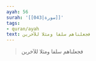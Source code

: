 ```yaml
---
ayah: 56
surah: '[[043|سورة]]'
tags:
- quran/ayah
text: فجعلناهم سلفا ومثلا للآخرين
---
```

> فجعلناهم سلفا ومثلا للآخرين
